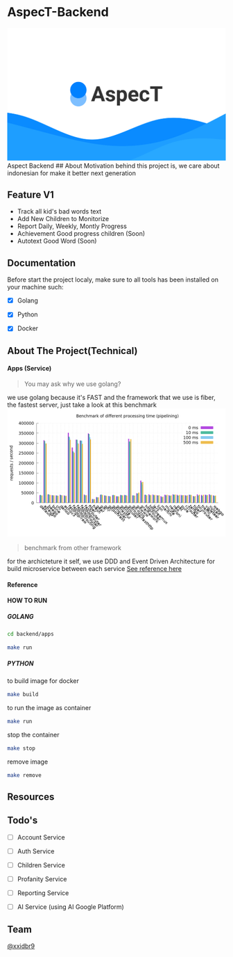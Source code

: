 # AspecT-Backend
<img src="./.github/images/Cover.jpg">
Aspect Backend
## About
 Motivation behind this project is, we care about indonesian for make it better next generation 


## Feature V1
-   Track all kid's bad words text
-   Add New Children to Monitorize
-   Report Daily, Weekly, Montly Progress
-   Achievement Good progress children (Soon)
-   Autotext Good Word (Soon)
## Documentation
Before start the project localy, make sure to all tools has been installed on your machine such:

- [X]    Golang

- [X]    Python

- [X]    Docker

## About The Project(Technical)
#### Apps (Service)
> You may ask why we use golang?

we use golang because it's FAST and the framework that we use is fiber, the fastest server, just take a look at this benchmark
<img src="./.github/images/benchmark-pipeline.png">
> benchmark from other framework

for the archicteture it self, we use DDD and Event Driven Architecture for build microservice between each service [See reference here](./#reference)

#### Reference



#### HOW TO RUN
##### GOLANG

```bash
cd backend/apps
```
```bash
make run
```

##### PYTHON
to build image for docker
```bash
make build

```

to run the image as container

```bash
make run
```

stop the container
```bash
make stop
```

remove image 
```bash
make remove
```

## Resources

## Todo's
- [ ] Account Service

- [ ] Auth Service

- [ ] Children Service

- [ ] Profanity Service

- [ ] Reporting Service

- [ ] AI Service (using AI Google Platform)


## Team

[@xxidbr9](https://github.com/xxidbr9)